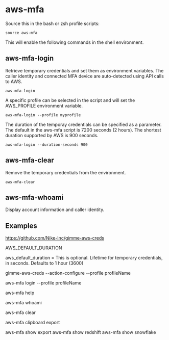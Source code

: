 # aws-mfa

Source this in the bash or zsh profile scripts:

    source aws-mfa

This will enable the following commands in the shell environment.

## aws-mfa-login

Retrieve temporary credentials and set them as environment variables. The caller identity
and connected MFA device are auto-detected using API calls to AWS.

    aws-mfa-login

A specific profile can be selected in the script and will set the AWS_PROFILE environment
variable.

    aws-mfa-login --profile myprofile

The duration of the temporay credentials can be specified as a parameter. The default in
the aws-mfa script is 7200 seconds (2 hours). The shortest duration supported by AWS is
900 seconds.

    aws-mfa-login --duration-seconds 900

## aws-mfa-clear

Remove the temporary credentials from the environment.

    aws-mfa-clear

## aws-mfa-whoami

Display account information and caller identity.


## Examples

https://github.com/Nike-Inc/gimme-aws-creds

AWS_DEFAULT_DURATION

aws_default_duration = This is optional. Lifetime for temporary credentials, in seconds. Defaults to 1 hour (3600)

gimme-aws-creds --action-configure --profile profileName


aws-mfa login --profile profileName

aws-mfa help

aws-mfa whoami

aws-mfa clear

aws-mfa clipboard export

aws-mfa show export
aws-mfa show redshift
aws-mfa show snowflake
